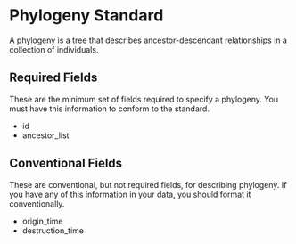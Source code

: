 # Phylogeny Standard

A phylogeny is a tree that describes ancestor-descendant relationships in a collection
of individuals.

## Required Fields

These are the minimum set of fields required to specify a phylogeny. You must have
this information to conform to the standard.

- id
- ancestor_list

## Conventional Fields

These are conventional, but not required fields, for describing phylogeny. If you
have any of this information in your data, you should format it conventionally.

- origin_time
- destruction_time